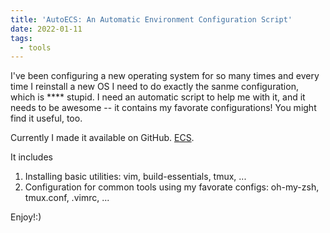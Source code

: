 ```yaml
---
title: 'AutoECS: An Automatic Environment Configuration Script'
date: 2022-01-11
tags:
  - tools
---
```


I've been configuring a new operating system for so many times and every time I
reinstall a new OS I need to do exactly the sanme configuration, which is
\*\*\*\* stupid. I need an automatic script to help me with it, and it needs to
be awesome -- it contains my favorate configurations! You might find it useful,
too.

Currently I made it available on GitHub.
[ECS](https://github.com/Tr0py/Environment-Config-Script).

It includes 

1. Installing basic utilities: vim, build-essentials, tmux, ...
2. Configuration for common tools using my favorate configs: oh-my-zsh, tmux.conf, .vimrc,
   ...

Enjoy!:)
